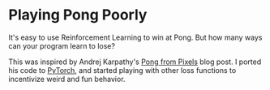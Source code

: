 # Playing Pong Poorly

It's easy to use Reinforcement Learning to win at Pong. But how many ways can your program learn to lose?

This was inspired by Andrej Karpathy's [Pong from Pixels](http://karpathy.github.io/2016/05/31/rl/) blog post. I ported his code to [PyTorch](https://pytorch.org/), and started playing with other loss functions to incentivize weird and fun behavior.
